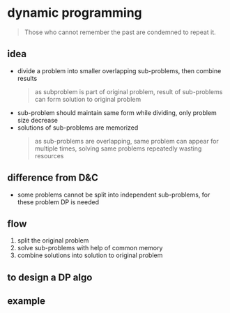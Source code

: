 # dynamic programming
  
> Those who cannot remember the past are condemned to repeat it.  

## idea  

- divide a problem into smaller overlapping sub-problems, then combine results
    > as subproblem is part of original problem, result of sub-problems can form solution to original problem
- sub-problem should maintain same form while dividing, only problem size decrease
- solutions of sub-problems are memorized  
    > as sub-problems are overlapping, same problem can appear for multiple times, solving same problems repeatedly wasting resources

## difference from D&C

- some problems cannot be split into independent sub-problems, for these problem DP is needed

## flow  

1. split the original problem  
2. solve sub-problems with help of common memory  
3. combine solutions into solution to original problem

## to design a DP algo

## example

